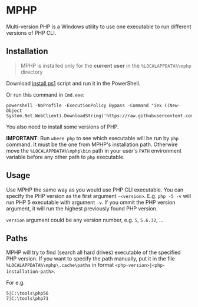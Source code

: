 # MPHP

Multi-version PHP is a Windows utility to use one executable to run different versions of PHP CLI.

## Installation

> MPHP is installed only for the **current user** in the `%LOCALAPPDATA%\mphp` directory

Download [install.ps1](https://github.com/uiii/mphp/blob/master/install.ps1) script and run it in the PowerShell.

Or run this command in `Cmd.exe`:
```
powershell -NoProfile -ExecutionPolicy Bypass -Command "iex ((New-Object System.Net.WebClient).DownloadString('https://raw.githubusercontent.com/uiii/mphp/master/install.ps1'))"
```

You also need to install some versions of PHP.

**IMPORTANT**: Run `where php` to see which executable will be run by `php` command. It must be the one from MPHP's installation path. Otherwire move the `%LOCALAPPDATA%\mphp\bin` path in your user's `PATH` environment variable before any other path to `php` executable.

## Usage

Use MPHP the same way as you would use PHP CLI executable.
You can specify the PHP version as the first argument `-<version>`.
E.g. `php -5 -v` will run PHP 5 executable with argument `-v`.
If you ommit the PHP version argument, it will run the highest previously found PHP version.

`version` argument could be any version number, e.g. `5`, `5.6.32`, ...

## Paths

MPHP will try to find (search all hard drives) executable of the specified PHP version.
If you want to specify the path manually, put it in the file `%LOCALAPPDATA%\mphp\.cache\paths` in format `<php-version>|<php-installation-path>`.

For e.g.
```
5|C:\tools\php56
7|C:\tools\php71
```
